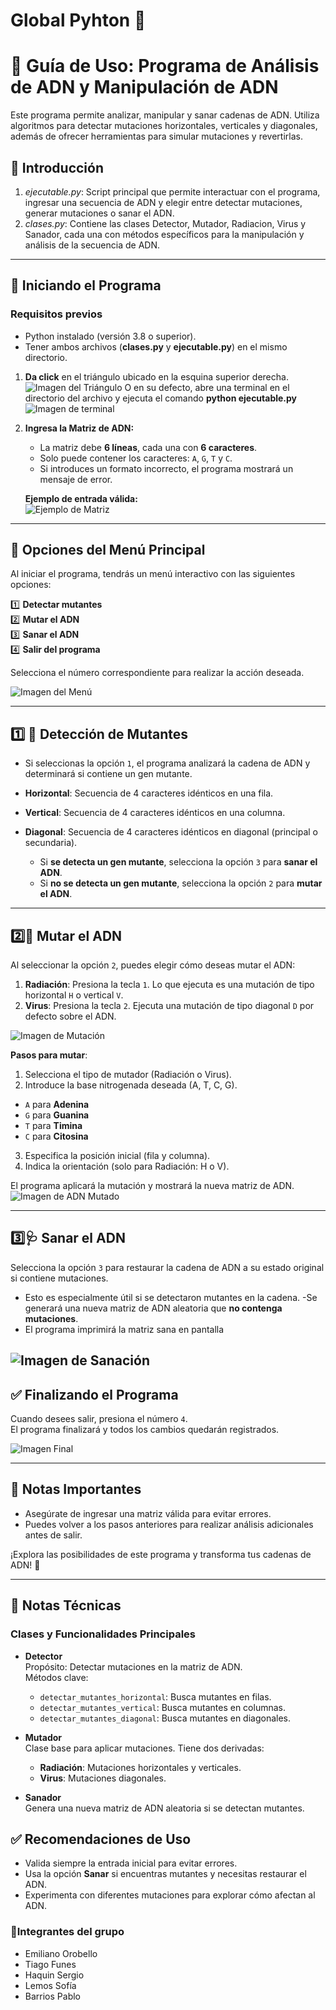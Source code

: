 # Global Pyhton :snake:
# 🧬 Guía de Uso: Programa de Análisis de ADN y Manipulación de ADN

Este programa permite analizar, manipular y sanar cadenas de ADN. Utiliza algoritmos para detectar mutaciones horizontales, verticales y diagonales, además de ofrecer herramientas para simular mutaciones y revertirlas.

## 📌 Introducción

1. *ejecutable.py*: Script principal que permite interactuar con el programa, ingresar una secuencia de ADN y elegir entre detectar mutaciones, generar mutaciones o sanar el ADN.
2. *clases.py*: Contiene las clases Detector, Mutador, Radiacion, Virus y Sanador, cada una con métodos específicos para la manipulación y análisis de la secuencia de ADN.

---

## 🚀 **Iniciando el Programa**

### Requisitos previos

- Python instalado (versión 3.8 o superior).
- Tener ambos archivos (**clases.py** y **ejecutable.py**) en el mismo directorio.

1. **Da click** en el triángulo ubicado en la esquina superior derecha.  
   ![Imagen del Triángulo](image)
   O en su defecto, abre una terminal en el directorio del archivo y ejecuta el comando **python ejecutable.py**
   ![Imagen de terminal](image)

2. **Ingresa la Matriz de ADN:**  
   - La matriz debe **6 líneas**, cada una con **6 caracteres**.
   - Solo puede contener los caracteres: `A`, `G`, `T` y `C`.  
   - Si introduces un formato incorrecto, el programa mostrará un mensaje de error.  
   
   **Ejemplo de entrada válida:**  
   ![Ejemplo de Matriz](image)

---

## 🔢 **Opciones del Menú Principal**

Al iniciar el programa, tendrás un menú interactivo con las siguientes opciones:

1️⃣ **Detectar mutantes**  
2️⃣ **Mutar el ADN**  
3️⃣ **Sanar el ADN**  
4️⃣ **Salir del programa**  

Selecciona el número correspondiente para realizar la acción deseada.

![Imagen del Menú](image)

---

## 1️⃣ 🧪 **Detección de Mutantes**
- Si seleccionas la opción `1`, el programa analizará la cadena de ADN y determinará si contiene un gen mutante.  

- **Horizontal**: Secuencia de 4 caracteres idénticos en una fila.
- **Vertical**: Secuencia de 4 caracteres idénticos en una columna.
- **Diagonal**: Secuencia de 4 caracteres idénticos en diagonal (principal o secundaria).

  - Si **se detecta un gen mutante**, selecciona la opción `3` para **sanar el ADN**.  
  - Si **no se detecta un gen mutante**, selecciona la opción `2` para **mutar el ADN**.

---

## 2️⃣🔄 **Mutar el ADN**
Al seleccionar la opción `2`, puedes elegir cómo deseas mutar el ADN:  
1. **Radiación**: Presiona la tecla `1`. Lo que ejecuta es una mutación de tipo horizontal `H` o vertical `V`.  
2. **Virus**: Presiona la tecla `2`. Ejecuta una mutación de tipo diagonal `D` por defecto sobre el ADN.  

![Imagen de Mutación](image)

**Pasos para mutar**:

1. Selecciona el tipo de mutador (Radiación o Virus).
2. Introduce la base nitrogenada deseada (A, T, C, G).
- `A` para **Adenina**  
- `G` para **Guanina**  
- `T` para **Timina**  
- `C` para **Citosina** 
3. Especifica la posición inicial (fila y columna).
4. Indica la orientación (solo para Radiación: H o V).

El programa aplicará la mutación y mostrará la nueva matriz de ADN.
![Imagen de ADN Mutado](image)

---

## 3️⃣🩺 **Sanar el ADN**
Selecciona la opción `3` para restaurar la cadena de ADN a su estado original si contiene mutaciones. 

- Esto es especialmente útil si se detectaron mutantes en la cadena.
-Se generará una nueva matriz de ADN aleatoria que **no contenga mutaciones**.
- El programa imprimirá la matriz sana en pantalla

![Imagen de Sanación](image)
---

## ✅ **Finalizando el Programa**
Cuando desees salir, presiona el número `4`.  
El programa finalizará y todos los cambios quedarán registrados.

![Imagen Final](image)

---

## 🎯 **Notas Importantes**
- Asegúrate de ingresar una matriz válida para evitar errores.  
- Puedes volver a los pasos anteriores para realizar análisis adicionales antes de salir.  

¡Explora las posibilidades de este programa y transforma tus cadenas de ADN! 🚀

---
## 🎯 Notas Técnicas

### Clases y Funcionalidades Principales

- **Detector**  
  Propósito: Detectar mutaciones en la matriz de ADN.  
  Métodos clave:
  - `detectar_mutantes_horizontal`: Busca mutantes en filas.
  - `detectar_mutantes_vertical`: Busca mutantes en columnas.
  - `detectar_mutantes_diagonal`: Busca mutantes en diagonales.

- **Mutador**  
  Clase base para aplicar mutaciones. Tiene dos derivadas:
  - **Radiación**: Mutaciones horizontales y verticales.
  - **Virus**: Mutaciones diagonales.

- **Sanador**  
  Genera una nueva matriz de ADN aleatoria si se detectan mutantes.

## ✅ Recomendaciones de Uso

- Valida siempre la entrada inicial para evitar errores.
- Usa la opción **Sanar** si encuentras mutantes y necesitas restaurar el ADN.
- Experimenta con diferentes mutaciones para explorar cómo afectan al ADN.


### 🍵Integrantes del grupo
- Emiliano Orobello
- Tiago Funes 
- Haquin Sergio
- Lemos Sofía
- Barrios Pablo 